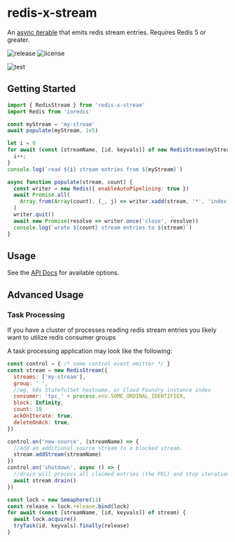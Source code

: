 # redis-x-stream

An [async iterable](https://developer.mozilla.org/en-US/docs/Web/JavaScript/Reference/Global_Objects/Symbol/asyncIterator) that emits redis stream entries.
Requires Redis 5 or greater.

![release](https://badgen.net/github/release/calebboyd/redis-x-stream)
![license](https://badgen.net/badge/license/MIT/blue)

![test](https://github.com/calebboyd/redis-x-stream/actions/workflows/test.yml/badge.svg
)
## Getting Started

```javascript
import { RedisStream } from 'redis-x-stream'
import Redis from 'ioredis'

const myStream = 'my-stream'
await populate(myStream, 1e5)

let i = 0
for await (const [streamName, [id, keyvals]] of new RedisStream(myStream)) {
  i++;
}
console.log(`read ${i} stream entries from ${myStream}`)

async function populate(stream, count) {
  const writer = new Redis({ enableAutoPipelining: true })
  await Promise.all(
    Array.from(Array(count), (_, j) => writer.xadd(stream, '*', 'index', j))
  )
  writer.quit()
  await new Promise(resolve => writer.once('close', resolve))
  console.log(`wrote ${count} stream entries to ${stream}`)
}
```
## Usage

See the [API Docs](docs/classes/RedisStream.md#constructor) for available options.

## Advanced Usage

### Task Processing

If you have a cluster of processes reading redis stream entries you likely want to utilize redis consumer groups

A task processing application may look like the following:

```javascript
const control = { /* some control event emitter */ }
const stream = new RedisStream({
  streams: ['my-stream'],
  group: ' ',
  //eg. k8s StatefulSet hostname. or Cloud Foundry instance index
  consumer: 'tpc_' + process.env.SOME_ORDINAL_IDENTIFIER,
  block: Infinity,
  count: 10
  ackOnIterate: true,
  deleteOnAck: true,
})

control.on('new-source', (streamName) => {
  //Add an additional source stream to a blocked stream.
  stream.addStream(streamName)
})
control.on('shutdown', async () => {
  //drain will process all claimed entries (the PEL) and stop iteration
  await stream.drain()
})

const lock = new Semaphore(11)
const release = lock.release.bind(lock)
for await (const [streamName, [id, keyvals]] of stream) {
  await lock.acquire()
  tryTask(id, keyvals).finally(release)
}
```




